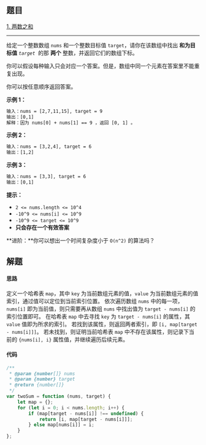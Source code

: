 ## 题目

[1. 两数之和](https://leetcode.cn/problems/two-sum/submissions/)

---

给定一个整数数组 `nums` 和一个整数目标值 `target`，请你在该数组中找出 **和为目标值** *`target`*  的那 **两个** 整数，并返回它们的数组下标。

你可以假设每种输入只会对应一个答案。但是，数组中同一个元素在答案里不能重复出现。

你可以按任意顺序返回答案。

  

**示例 1：**

```txt
输入：nums = [2,7,11,15], target = 9
输出：[0,1]
解释：因为 nums[0] + nums[1] == 9 ，返回 [0, 1] 。
```

**示例 2：**

```txt
输入：nums = [3,2,4], target = 6
输出：[1,2]
```

**示例 3：**

```txt
输入：nums = [3,3], target = 6
输出：[0,1]
```
  

**提示：**

-   `2 <= nums.length <= 10^4`
-   `-10^9 <= nums[i] <= 10^9`
-   `-10^9 <= target <= 10^9`
-   **只会存在一个有效答案**

  

**进阶：**你可以想出一个时间复杂度小于 `O(n^2)` 的算法吗？

  

## 解题
#### 思路

定义一个哈希表 `map`，其中 `key` 为当前数组元素的值，`value` 为当前数组元素的值索引，通过值可以定位到当前索引位置。
依次遍历数组 `nums` 中的每一项，`nums[i]` 即为当前值，则只需要再从数组 `nums` 中找出值为 `target - nums[i]`  的索引位置即可。
在哈希表 `map` 中去寻找 `key` 为 `target - nums[i]` 的属性，其 `value` 值即为所求的索引。
若找到该属性，则返回两者索引，即 `[i, map[target - nums[i]]]`。 若未找到，则证明当前哈希表 `map` 中不存在该属性，则记录下当前的 `{nums[i], i}` 属性值，并继续遍历后续元素。


#### 代码

```javascript
/**
 * @param {number[]} nums
 * @param {number} target
 * @return {number[]}
 */
var twoSum = function (nums, target) {
    let map = {};
    for (let i = 0; i < nums.length; i++) {
        if (map[target - nums[i]] !== undefined) {
            return [i, map[target - nums[i]]];
        } else map[nums[i]] = i;
    }
};
```


